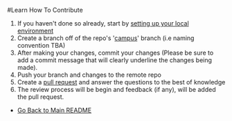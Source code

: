 #Learn How To Contribute

1. If you haven't done so already, start by [setting up your local environment](./docs/getSetup.md)
2. Create a branch off of the repo's '[campus](https://bitbucket.org/uclaucomm/ucla-bruin-components/src/campus/)' branch (i.e naming convention TBA)
3. After making your changes, commit your changes (Please be sure to add a commit message that will clearly underline the changes being made).
4. Push your branch and changes to the remote repo
5. Create a [pull request](https://bitbucket.org/uclaucomm/ucla-bruin-components/pull-requests/new) and answer the questions to the best of knowledge
6. The review process will be begin and feedback (if any), will be added the pull request.

- [Go Back to Main README](../README.md)
